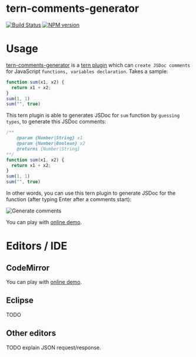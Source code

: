 tern-comments-generator
=========

[![Build Status](https://secure.travis-ci.org/angelozerr/tern-comments-generator.png)](http://travis-ci.org/angelozerr/tern-comments-generator)
[![NPM version](https://img.shields.io/npm/v/tern-comments-generator.svg)](https://www.npmjs.org/package/tern-comments-generator)

# Usage

[tern-comments-generator](https://github.com/angelozerr/tern-comments-generator) is a [tern plugin](http://ternjs.net/) which can `create JSDoc comments` for JavaScript `functions, variables declaration`. Takes a sample:

```javascript
function sum(x1, x2) {
  return x1 + x2;
}
sum(1, 1)
sum("", true)
```

This tern plugin is able to generates JSDoc for `sum` function by `guessing types`, to generate this JSDoc comments:

```javascript
/**
	@param {Number|String} x1
	@param {Number|Boolean} x2
	@returns {Number|String}
**/
function sum(x1, x2) {
  return x1 + x2;
}
sum(1, 1)
sum("", true)
```

In other words, you can use this tern plugin to generate JSDoc for the function (after typing Enter after a comments start):

![Generate comments](https://github.com/angelozerr/tern-comments-generator/wiki/images/CodeMirrorGenerateJSDocComments.gif)

You can play with [online demo](http://demo-angelozerr.rhcloud.com/CodeMirror-Java/comments-generator.html). 

# Editors / IDE

## CodeMirror

You can play with [online demo](http://demo-angelozerr.rhcloud.com/CodeMirror-Java/comments-generator.html). 

## Eclipse

TODO

## Other editors

TODO explain JSON request/response.
